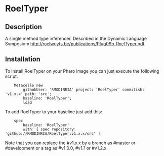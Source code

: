 # RoelTyper

## Description

A single method type inferencer. Described in the Dynamic Language Symposium http://roelwuyts.be/publications/Pluq09b-RoelTyper.pdf

## Installation

To install RoelTyper on your Pharo image you can just execute the following script:

```Smalltalk
    Metacello new
    	githubUser: 'RMODINRIA' project: 'RoelTyper' commitish: 'v1.x.x' path: 'src';
    	baseline: 'RoelTyper';
    	load
```

To add RoelTyper to your baseline just add this:

```Smalltalk
    spec
    	baseline: 'RoelTyper'
    	with: [ spec repository: 'github://RMODINRIA/RoelTyper:v1.x.x/src' ]
```

Note that you can replace the #v1.x.x by a branch as #master or #development or a tag as #v1.0.0, #v1.? or #v1.2.x.